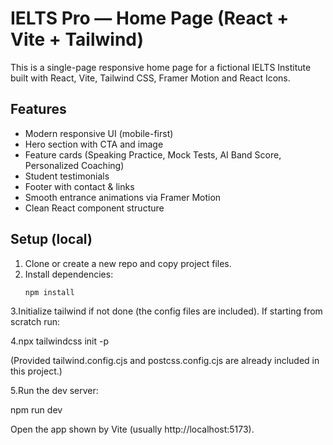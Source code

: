 # IELTS Pro — Home Page (React + Vite + Tailwind)

This is a single-page responsive home page for a fictional IELTS Institute built with React, Vite, Tailwind CSS, Framer Motion and React Icons.

## Features
- Modern responsive UI (mobile-first)
- Hero section with CTA and image
- Feature cards (Speaking Practice, Mock Tests, AI Band Score, Personalized Coaching)
- Student testimonials
- Footer with contact & links
- Smooth entrance animations via Framer Motion
- Clean React component structure

## Setup (local)
1. Clone or create a new repo and copy project files.
2. Install dependencies:
   ```bash
   npm install
3.Initialize tailwind if not done (the config files are included). If starting from scratch run:

4.npx tailwindcss init -p


(Provided tailwind.config.cjs and postcss.config.cjs are already included in this project.)

5.Run the dev server:

npm run dev


Open the app shown by Vite (usually http://localhost:5173).